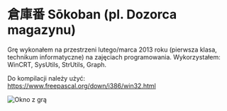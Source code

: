 # 倉庫番 Sōkoban (pl. Dozorca magazynu)
Grę wykonałem na przestrzeni lutego/marca 2013 roku (pierwsza klasa, technikum informatyczne) na zajęciach programowania. Wykorzystałem: WinCRT, SysUtils, StrUtils, Graph.

Do kompilacji należy użyć: https://www.freepascal.org/down/i386/win32.html

![Okno z grą](https://smulewicz.pro/github-assets/sokoban.png)
